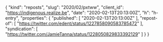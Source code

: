 {
  "kind": "reposts",
  "slug": "2020/02/pxtww",
  "client_id": "https://indigenous.realize.be",
  "date": "2020-02-13T20:13:00Z",
  "h": "h-entry",
  "properties": {
    "published": [
      "2020-02-13T20:13:00Z"
    ],
    "repost-of": [
      "https://twitter.com/edent/status/1227858090583785472"
    ],
    "syndication": [
      "https://twitter.com/JamieTanna/status/1228050829833392129"
    ]
  }
}

